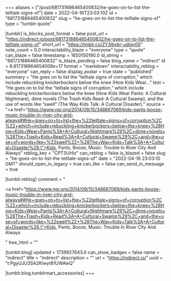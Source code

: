 +++
aliases = ["/post/681731886465400832/he-goes-on-to-list-the-telltale-signs-of"]
date = 2022-04-16T23:03:10Z
id = "681731886465400832"
slug = "he-goes-on-to-list-the-telltale-signs-of"
type = "tumblr-quote"

[tumblr]
is_blocks_post_format = false
post_url = "https://indirect.io/post/681731886465400832/he-goes-on-to-list-the-telltale-signs-of"
short_url = "https://tmblr.co/ZY3jbybr-udiqy00"
note_count = 0.0
interactability_blaze = "everyone"
type = "quote"
can_blaze = false
timestamp = 1650150190.0
id_string = "681731886465400832"
is_blaze_pending = false
blog_name = "indirect"
id = 6.817318864654008e+17
format = "markdown"
interactability_reblog = "everyone"
can_reply = false
display_avatar = true
state = "published"
summary = "He goes on to list the “telltale signs of corruption,” which include rebuckling knickerbockers below the knee (How Kids Wear..."
text = "He goes on to list the &ldquo;telltale signs of corruption,&rdquo; which include rebuckling knickerbockers below the knee (How Kids Wear Pants: A Cultural Nightmare), dime novels (The Trash Kids Read: A Cultural Swamp), and the use of words like &ldquo;swell&rdquo; (The Way Kids Talk: A Cultural Disaster)."
source = "<a href=\"https://www.npr.org/2014/09/15/348667069/kids-pants-booze-music-trouble-in-river-city-and-always##He+goes+on+to+list+the+%22telltale+signs+of+corruption%2C%22+which+include+rebuckling+knickerbockers+below+the+knee+%28How+Kids+Wear+Pants%3A+A+Cultural+Nightmare%29%2C+dime+novels+%28The+Trash+Kids+Read%3A+A+Cultural+Swamp%29%2C+and+the+use+of+words+like+%22swell%22+%28The+Way+Kids+Talk%3A+A+Cultural+Disaster%29.\">Kids, Pants, Booze, Music: Trouble In River City And Always</a>"
reblog_key = "CPT3UHlz"
can_reblog = false
is_blazed = false
slug = "he-goes-on-to-list-the-telltale-signs-of"
date = "2022-04-16 23:03:10 GMT"
should_open_in_legacy = true
can_like = false
can_send_in_message = true

[tumblr.reblog]
comment = "<p><a href=\"https://www.npr.org/2014/09/15/348667069/kids-pants-booze-music-trouble-in-river-city-and-always##He+goes+on+to+list+the+%22telltale+signs+of+corruption%2C%22+which+include+rebuckling+knickerbockers+below+the+knee+%28How+Kids+Wear+Pants%3A+A+Cultural+Nightmare%29%2C+dime+novels+%28The+Trash+Kids+Read%3A+A+Cultural+Swamp%29%2C+and+the+use+of+words+like+%22swell%22+%28The+Way+Kids+Talk%3A+A+Cultural+Disaster%29.\">Kids, Pants, Booze, Music: Trouble In River City And Always</a></p>"
tree_html = ""

[tumblr.blog]
updated = 1739927643.0
can_show_badges = false
name = "indirect"
title = "indirect"
description = ""
url = "https://indirect.io/"
uuid = "t:PgyUJU3SA2Klwyt81UWAwQ"

[tumblr.blog.tumblrmart_accessories]
+++
